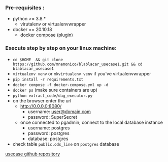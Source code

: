 ### Pre-requisites :
  - python >= 3.8.*
    - virutalenv or virtualenvwrapper
  - docker == 20.10.18
    - docker compose (plugin)

### Execute step by step on your linux machine:
- ```cd $HOME  && git clone https://github.com/mnemonico/blablacar_usecase1.git && cd blablacar_usecase1```
- ```virtualenv venv``` or ```mkvirtualenv venv``` if you've virtualenvwrapper
- ```pip install -r requirements.txt``` 
- ```docker compose -f docker-compose.yml up -d```
- ```docker ps``` (make sure containers are up)
- ```python extract_code/dag_executor.py```
- on the browser enter the url
  - http://0.0.0.0:8080/
    - username: user@domain.com
    - password: SuperSecret
  - once connected to pgadmin; connect to the local database instance
    - username: postgres
    - password: postgres
    - database: postgres
- check table ```public.ods_line``` on ```postgres``` database




[usecase github repository](https://github.com/mnemonico/blablacar_usecase1.git)